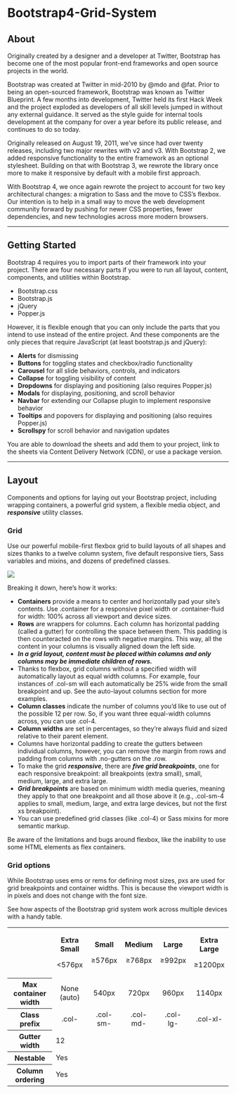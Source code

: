 # Bootstrap4-Grid-System

## About
Originally created by a designer and a developer at Twitter, Bootstrap has become one of the most popular front-end frameworks and open source projects in the world.

Bootstrap was created at Twitter in mid-2010 by @mdo and @fat. Prior to being an open-sourced framework, Bootstrap was known as Twitter Blueprint. A few months into development, Twitter held its first Hack Week and the project exploded as developers of all skill levels jumped in without any external guidance. It served as the style guide for internal tools development at the company for over a year before its public release, and continues to do so today.

Originally released on August 19, 2011, we’ve since had over twenty releases, including two major rewrites with v2 and v3. With Bootstrap 2, we added responsive functionality to the entire framework as an optional stylesheet. Building on that with Bootstrap 3, we rewrote the library once more to make it responsive by default with a mobile first approach.

With Bootstrap 4, we once again rewrote the project to account for two key architectural changes: a migration to Sass and the move to CSS’s flexbox. Our intention is to help in a small way to move the web development community forward by pushing for newer CSS properties, fewer dependencies, and new technologies across more modern browsers.

---

## Getting Started
Bootstrap 4 requires you to import parts of their framework into your project. There are four necessary parts if you were to run all layout, content, components, and utilities within Bootstrap. 

* Bootstrap.css
* Bootstrap.js
* jQuery
* Popper.js

However, it is flexible enough that you can only include the parts that you intend to use instead of the entire project. And these components are the only pieces that require JavaScript (at least bootstrap.js and jQuery):

* **Alerts** for dismissing
* **Buttons** for toggling states and checkbox/radio functionality
* **Carousel** for all slide behaviors, controls, and indicators
* **Collapse** for toggling visibility of content
* **Dropdowns** for displaying and positioning (also requires Popper.js)
* **Modals** for displaying, positioning, and scroll behavior
* **Navbar** for extending our Collapse plugin to implement responsive behavior
* **Tooltips** and popovers for displaying and positioning (also requires Popper.js)
* **Scrollspy** for scroll behavior and navigation updates

You are able to download the sheets and add them to your project, link to the sheets via Content Delivery Network (CDN), or use a package version.

---

## Layout
Components and options for laying out your Bootstrap project, including wrapping containers, a powerful grid system, a flexible media object, and ***responsive*** utility classes.

### Grid
Use our powerful mobile-first flexbox grid to build layouts of all shapes and sizes thanks to a twelve column system, five default responsive tiers, Sass variables and mixins, and dozens of predefined classes.

![](https://i.imgur.com/ShHuW5y.png)

Breaking it down, here’s how it works:

* **Containers** provide a means to center and horizontally pad your site’s contents. Use .container for a responsive pixel width or .container-fluid for width: 100% across all viewport and device sizes.
* **Rows** are wrappers for columns. Each column has horizontal padding (called a gutter) for controlling the space between them. This padding is then counteracted on the rows with negative margins. This way, all the content in your columns is visually aligned down the left side.
* ***In a grid layout, content must be placed within columns and only columns may be immediate children of rows.***
* Thanks to flexbox, grid columns without a specified width will automatically layout as equal width columns. For example, four instances of .col-sm will each automatically be 25% wide from the small breakpoint and up. See the auto-layout columns section for more examples.
* **Column classes** indicate the number of columns you’d like to use out of the possible 12 per row. So, if you want three equal-width columns across, you can use .col-4.
* **Column widths** are set in percentages, so they’re always fluid and sized relative to their parent element.
* Columns have horizontal padding to create the gutters between individual columns, however, you can remove the margin from rows and padding from columns with .no-gutters on the .row.
* To make the grid ***responsive***, there are ***five grid breakpoints***, one for each responsive breakpoint: all breakpoints (extra small), small, medium, large, and extra large.
* ***Grid breakpoints*** are based on minimum width media queries, meaning they apply to that one breakpoint and all those above it (e.g., .col-sm-4 applies to small, medium, large, and extra large devices, but not the first xs breakpoint).
* You can use predefined grid classes (like .col-4) or Sass mixins for more semantic markup.

Be aware of the limitations and bugs around flexbox, like the inability to use some HTML elements as flex containers.

### Grid options

While Bootstrap uses ems or rems for defining most sizes, pxs are used for grid breakpoints and container widths. This is because the viewport width is in pixels and does not change with the font size.

See how aspects of the Bootstrap grid system work across multiple devices with a handy table.

<table>
    <tr>
        <td></td>
        <td><p style="text-align: center;"><b>Extra Small</b></p><p style="text-align: center;">&lt;576px</p></td>
        <td><p style="text-align: center;"><b>Small</b></p><p style="text-align: center;">≥576px</p></td>
        <td><p style="text-align: center;"><b>Medium</b></p><p style="text-align: center;">≥768px</p></td>
        <td><p style="text-align: center;"><b>Large</b></p><p style="text-align: center;">≥992px</p></td>
        <td><p style="text-align: center;"><b>Extra Large</b></p><p style="text-align: center;">≥1200px</p></td>
    </tr>
    <tr>
        <th>Max container width</th>
        <td style="text-align: center;">None (auto)</td>
        <td style="text-align: center;">540px</td>
        <td style="text-align: center;">720px</td>
        <td style="text-align: center;">960px</td>
        <td style="text-align: center;">1140px</td>
    </tr>
    <tr>
        <th>Class prefix</th>
        <td style="text-align: center;">.col-</td>
        <td style="text-align: center;">.col-sm-</td>
        <td style="text-align: center;">.col-md-</td>
        <td style="text-align: center;">.col-lg-</td>
        <td style="text-align: center;">.col-xl-</td>
    </tr>
    <tr>
        <th>Gutter width</th>
        <td colspan=5 >12</td>
    </tr>
    <tr>
        <th>Nestable</th>
        <td colspan=5>Yes</td>
    </tr>
    <tr>
        <th>Column ordering</th>
        <td colspan=5>Yes</td>
    </tr>
</table>
